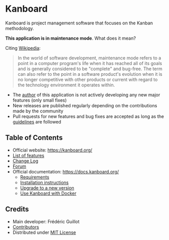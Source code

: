 Kanboard
========

Kanboard is project management software that focuses on the Kanban methodology.

**This application is in maintenance mode**. What does it mean?

Citing [Wikipedia](https://en.wikipedia.org/wiki/Maintenance_mode):

> In the world of software development, maintenance mode refers to a point in a computer program's life when it has reached all of its goals and is generally considered to be "complete" and bug-free. The term can also refer to the point in a software product's evolution when it is no longer competitive with other products or current with regard to the technology environment it operates within.

- The [author](#credits) of this application is not actively developing any new major features (only small fixes)
- New releases are published regularly depending on the contributions made by the community
- Pull requests for new features and bug fixes are accepted as long as the [guidelines](.github/pull_request_template.md) are followed


Table of Contents
-----------------

- Official website: <https://kanboard.org/>
- [List of features](https://kanboard.org/#features)
- [Change Log](https://github.com/kanboard/kanboard/blob/main/ChangeLog)
- [Forum](https://kanboard.discourse.group/)
- Official documentation: <https://docs.kanboard.org/>
    - [Requirements](https://docs.kanboard.org/v1/admin/requirements/)
    - [Installation instructions](https://docs.kanboard.org/v1/admin/installation/)
    - [Upgrade to a new version](https://docs.kanboard.org/v1/admin/upgrade/)
    - [Use Kanboard with Docker](https://docs.kanboard.org/v1/admin/docker/)

Credits
-------

- Main developer: Frédéric Guillot
- [Contributors](https://github.com/kanboard/kanboard/graphs/contributors)
- Distributed under [MIT License](https://github.com/kanboard/kanboard/blob/main/LICENSE)
